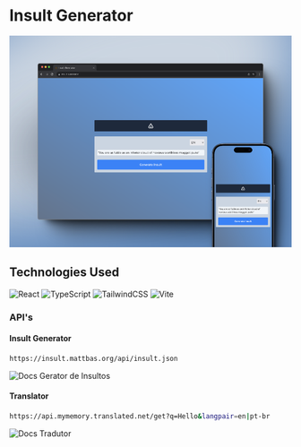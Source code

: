 # Insult Generator

![Image Desing](./docs/image.png)

## Technologies Used

![React](https://img.shields.io/badge/react-%2320232a.svg?style=for-the-badge&logo=react&logoColor=%2361DAFB)
![TypeScript](https://img.shields.io/badge/typescript-%23007ACC.svg?style=for-the-badge&logo=typescript&logoColor=white)
![TailwindCSS](https://img.shields.io/badge/tailwindcss-%2338B2AC.svg?style=for-the-badge&logo=tailwind-css&logoColor=white)
![Vite](https://img.shields.io/badge/vite-%23646CFF.svg?style=for-the-badge&logo=vite&logoColor=white)

### API's

#### Insult Generator

```bash
https://insult.mattbas.org/api/insult.json
```

![Docs Gerator de Insultos](https://img.shields.io/badge/docs-insult_mattbas-blue.svg?style=for-the-badge)

#### Translator

```bash
https://api.mymemory.translated.net/get?q=Hello&langpair=en|pt-br
```

![Docs Tradutor](https://img.shields.io/badge/docs-mymemory-blue.svg?style=for-the-badge)
